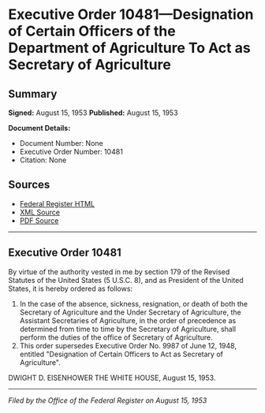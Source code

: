 # Executive Order 10481—Designation of Certain Officers of the Department of Agriculture To Act as Secretary of Agriculture

## Summary

**Signed:** August 15, 1953
**Published:** August 15, 1953

**Document Details:**
- Document Number: None
- Executive Order Number: 10481
- Citation: None

## Sources
- [Federal Register HTML](https://www.presidency.ucsb.edu/documents/executive-order-10481-designation-certain-officers-the-department-agriculture-act)
- [XML Source](None)
- [PDF Source](None)

---

## Executive Order 10481

By virtue of the authority vested in me by section 179 of the Revised Statutes of the United States (5 U.S.C. 8), and as President of the United States, it is hereby ordered as follows:
1. In the case of the absence, sickness, resignation, or death of both the Secretary of Agriculture and the Under Secretary of Agriculture, the Assistant Secretaries of Agriculture, in the order of precedence as determined from time to time by the Secretary of Agriculture, shall perform the duties of the office of Secretary of Agriculture.
2. This order supersedes Executive Order No. 9987 of June 12, 1948, entitled "Designation of Certain Officers to Act as Secretary of Agriculture".

DWIGHT D. EISENHOWER
THE WHITE HOUSE,
August 15, 1953.

---

*Filed by the Office of the Federal Register on August 15, 1953*
